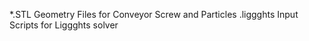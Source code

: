*.STL        Geometry Files for Conveyor Screw and Particles
.liggghts    Input Scripts for Liggghts solver
